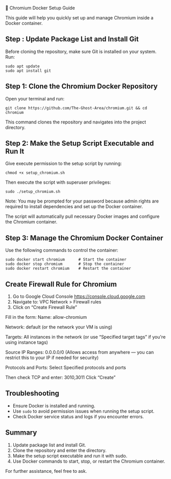 🚀 Chromium Docker Setup Guide

This guide will help you quickly set up and manage Chromium inside a Docker container.

Step : Update Package List and Install Git
-------------------------------------------
Before cloning the repository, make sure Git is installed on your system. Run:

    sudo apt update
    sudo apt install git

Step 1: Clone the Chromium Docker Repository
--------------------------------------------
Open your terminal and run:

    git clone https://github.com/The-Ghost-Area/chromium.git && cd chromium

This command clones the repository and navigates into the project directory.

Step 2: Make the Setup Script Executable and Run It
---------------------------------------------------
Give execute permission to the setup script by running:

    chmod +x setup_chromium.sh

Then execute the script with superuser privileges:

    sudo ./setup_chromium.sh

Note: You may be prompted for your password because admin rights are required to install dependencies and set up the Docker container.

The script will automatically pull necessary Docker images and configure the Chromium container.

Step 3: Manage the Chromium Docker Container
--------------------------------------------
Use the following commands to control the container:

    sudo docker start chromium      # Start the container
    sudo docker stop chromium       # Stop the container
    sudo docker restart chromium    # Restart the container

Create Firewall Rule for Chromium
---------------
1. Go to Google Cloud Console
https://console.cloud.google.com
2. Navigate to:
VPC Network > Firewall rules
3. Click on “Create Firewall Rule”

 Fill in the form:
Name: allow-chromium

Network: default (or the network your VM is using) 

Targets: All instances in the network (or use “Specified target tags” if you're using instance tags) 

Source IP Ranges: 0.0.0.0/0 
(Allows access from anywhere — you can restrict this to your IP if needed for security) 

Protocols and Ports:
Select Specified protocols and ports 

Then check TCP and enter:
3010,3011
 Click “Create”

Troubleshooting
---------------
- Ensure Docker is installed and running.
- Use `sudo` to avoid permission issues when running the setup script.
- Check Docker service status and logs if you encounter errors.

Summary
-------
1. Update package list and install Git.
2. Clone the repository and enter the directory.
3. Make the setup script executable and run it with sudo.
4. Use Docker commands to start, stop, or restart the Chromium container.

For further assistance, feel free to ask.
